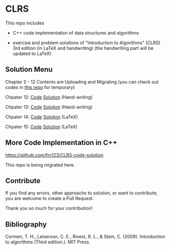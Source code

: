 # CLRS

This repo includes 

- C++ code implementation of data structures and algorithms

- exercise and problem solutions of "Introduction to Algorithms" (CLRS) 3rd edition 
(in LaTeX and handwriting)
(the handwriting part will be updated to LaTeX)

## Solution Menu

Chapter 2 - 12 Contents are Uploading and Migrating
(you can check out codes in [this repo](https://github.com/frc123/CLRS-code-solution) for temporary)

Chpater 12: 
[Code](https://github.com/frc123/CLRS/tree/master/ch12/code)
[Solution](https://github.com/frc123/CLRS/tree/master/ch12/solution) (Hand-writing)

Chpater 13: 
[Code](https://github.com/frc123/CLRS/tree/master/ch13/code)
[Solution](https://github.com/frc123/CLRS/tree/master/ch13/solution) (Hand-writing)

Chpater 14:
[Code](https://github.com/frc123/CLRS/tree/master/ch14/code)
[Solution](https://github.com/frc123/CLRS/blob/master/ch14/solution/ch14.pdf) (LaTeX)

Chpater 15:
[Code](https://github.com/frc123/CLRS/tree/master/ch15/code)
[Solution](https://github.com/frc123/CLRS/blob/master/ch15/solution/ch15.pdf) (LaTeX)

## More Code Implementation in C++

https://github.com/frc123/CLRS-code-solution

This repo is being migrated here.

## Contribute

If you find any errors, other approachs to solution, 
or want to contribute,
you are welcome to create a Pull Request.

Thank you so much for your contribution!

## Bibliography

Cormen, T. H., Leiserson, C. E., Rivest, R. L., & Stein, C. (2009). Introduction to algorithms  (Third edition.). MIT Press.
